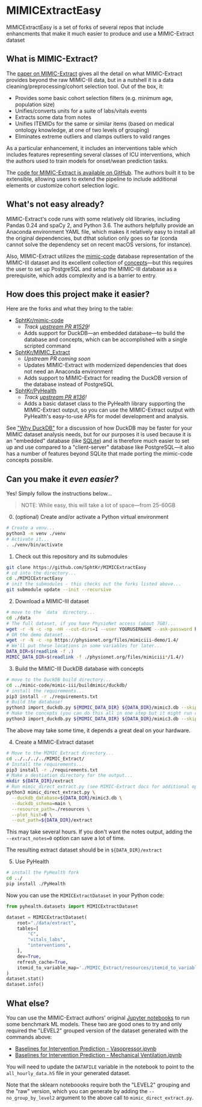 # MIMICExtractEasy

MIMICExtractEasy is a set of forks of several repos that include
enhancments that make it much easier to produce and use a MIMIC-Extract dataset

## What is MIMIC-Extract?

The [paper on MIMIC-Extract](https://arxiv.org/abs/1907.08322) gives all the detail on what MIMIC-Extract provides beyond the raw MIMIC-III data, but in a nutshell it is a data cleaning/preprocessing/cohort selection tool. Out of the box, it:

* Provides some basic cohort selection filters (e.g. minimum age, population size)
* Unifies/converts units for a suite of labs/vitals events
* Extracts some data from notes
* Unifies ITEMIDs for the same or similar items (based on medical ontology knowledge, at one of two levels of grouping)
* Eliminates extreme outliers and clamps outliers to valid ranges

As a particular enhancement, it includes an interventions table which includes features representing several classes of ICU interventions, which the authors used to train models for onset/wean prediction tasks.

The [code for MIMIC-Extract is available on GitHub](https://github.com/MLforHealth/MIMIC_Extract). The authors built it to be extensible, allowing users to extend the pipeline to include additional elements or customize cohort selection logic.

## What's not easy already?

MIMIC-Extract's code runs with some relatively old libraries, including Pandas 0.24 and spaCy 2, and Python 3.6. The authors helpfully provide an Anaconda environment YAML file, which makes it relatively easy to install all the original dependencies, but dthat solution only goes so far (conda cannot
solve the dependency set on recent macOS versions, for instance).

Also, MIMIC-Extract utilizes the [mimic-code](https://github.com/MIT-LCP/mimic-code) database representation of the MIMIC-III dataset and its excellent collection of [concepts](https://github.com/MIT-LCP/mimic-code/tree/main/mimic-iii/concepts)—but this requires the user to set up PostgreSQL and setup the MIMIC-III database as a prerequisite, which adds complexity and is a barrier to entry.

## How does this project make it easier?

Here are the forks and what they bring to the table:

* [SphtKr/mimic-code](https://github.com/SphtKr/mimic-code)
  * _Track [upstream PR #1529](https://github.com/MIT-LCP/mimic-code/pull/1529)!_
  * Adds support for DuckDB—an embedded database—to build the database and concepts, which can be accomplished with a single scripted command
* [SphtKr/MIMIC_Extract](https://github.com/SphtKr/MIMIC_Extract)
  * _Upstream PR coming soon_
  * Updates MIMIC-Extract with modernized dependencies that does not need an Anaconda environment
  * Adds support to MIMIC-Extract for reading the DuckDB version of the database instead of PostgreSQL
* [SphtKr/PyHealth](https://github.com/SphtKr/PyHealth/)
  * _Track [upstream PR #136](https://github.com/sunlabuiuc/PyHealth/pull/136)!_
  * Adds a basic dataset class to the PyHealth library supporting the MIMIC-Extract output, so you can use the MIMIC-Extract output with PyHealth's easy-to-use APIs for model development and analysis.

 See ["Why DuckDB"](https://duckdb.org/why_duckdb) for a discussion of how DuckDB may be faster for your MIMIC dataset analysis needs, but for our purposes it is used because it is an "embedded" database (like [SQLite](https://www.sqlite.org/index.html)) and is therefore much easier to set up and use compared to a "client-server" database like PostgreSQL—it also has a number of features beyond SQLite that made porting the mimic-code concepts possible.

 ## Can you make it _even easier?_

 Yes! Simply follow the instructions below...

 > NOTE: While easy, this will take a lot of space—from 25-60GB

0. (optional) Create and/or activate a Python virtual environment 
```sh
# Create a venv...
python3 -m venv ./venv
# Activate it...
. ./venv/bin/activate
```

1. Check out this repository and its submodules
```sh
git clone https://github.com/SphtKr/MIMICExtractEasy
# cd into the directory...
cd ./MIMICExtractEasy
# init the submodules - this checks out the forks listed above...
git submodule update --init --recursive
```

2. Download a MIMIC-III dataset
```sh
# move to the `data` directory...
cd ./data
# The full dataset, if you have PhysioNet access (about 7GB)...
wget -r -N -c -np -nH --cut-dirs=1 --user YOURUSERNAME --ask-password https://physionet.org/files/mimiciii/1.4/
# OR the demo dataset...
wget -r -N -c -np https://physionet.org/files/mimiciii-demo/1.4/
# We'll put these locations in some variables for later...
DATA_DIR=$(readlink -f .)
MIMIC_DATA_DIR=$(readlink -f ./physionet.org/files/mimiciii*/1.4/)
```

3. Build the MIMIC-III DuckDB database with concepts
```sh
# move to the DuckDB build directory...
cd ../mimic-code/mimic-iii/buildmimic/duckdb/
# install the requirements...
pip3 install -r ./requirements.txt
# Build the database!
python3 import_duckdb.py ${MIMIC_DATA_DIR} ${DATA_DIR}/mimic3.db --skip-indexes
# Make the concepts (you can do this all in one step but it might run out of memory)...
python3 import_duckdb.py ${MIMIC_DATA_DIR} ${DATA_DIR}/mimic3.db --skip-tables --make-concepts
```
The above may take some time, it depends a great deal on your hardware.

4. Create a MIMIC-Extract dataset
```sh
# Move to the MIMIC_Extract directory...
cd ../../../../MIMIC_Extract/
# Install the requirements...
pip3 install -r ./requirements.txt
# Make a destiation directory for the output...
mkdir ${DATA_DIR}/extract
# Run mimic_direct_extract.py (see MIMIC-Extract docs for additional options)...
python3 mimic_direct_extract.py \
  --duckdb_database=${DATA_DIR}/mimic3.db \
  --duckdb_schema=main \
  --resource_path=./resources \
  --plot_hist=0 \
  --out_path=${DATA_DIR}/extract
```
This may take several hours. If you don't want the notes output, adding the `--extract_notes=0` option can save a lot of time.

The resulting extract dataset should be in `${DATA_DIR}/extract`

5. Use PyHealth
```sh
# install the PyHealth fork
cd ../
pip install ./PyHealth
```
Now you can use the `MIMICExtractDataset` in your Python code:
```Python
from pyhealth.datasets import MIMICExtractDataset

dataset = MIMICExtractDataset(
    root="./data/extract",
    tables=[
        "C",
        "vitals_labs",
        "interventions",
    ],
    dev=True,
    refresh_cache=True,
    itemid_to_variable_map='./MIMIC_Extract/resources/itemid_to_variable_map.csv'
)
dataset.stat()
dataset.info()
```

## What else?

You can use the MIMIC-Extract authors' original [Jupyter notebooks](../MIMIC_Extract/tree/duckdb-support/notebooks)
to run some benchmark ML models. These two are good ones to try and only required the "LEVEL2"
grouped version of the dataset generated with the commands above:

* [Baselines for Intervention Prediction - Vasopressor.ipynb](../MIMIC_Extract/tree/duckdb-support/notebooks/Baselines%20for%20Intervention%20Prediction%20-%20Vasopressor.ipynb)
* [Baselines for Intervention Prediction - Mechanical Ventilation.ipynb](../MIMIC_Extract/tree/duckdb-support/notebooks/Baselines%20for%20Intervention%20Prediction%20-%20Mechanical%20Ventilation.ipynb)

You will need to update the `DATAFILE` variable in the notebook to point to the `all_hourly_data.h5`
file in your generated dataset.

Note that the sklearn noteboooks require both the "LEVEL2" grouping and the "raw" version, which you can 
generate by adding the `--no_group_by_level2` argument to the above call to `mimic_direct_extract.py`.
